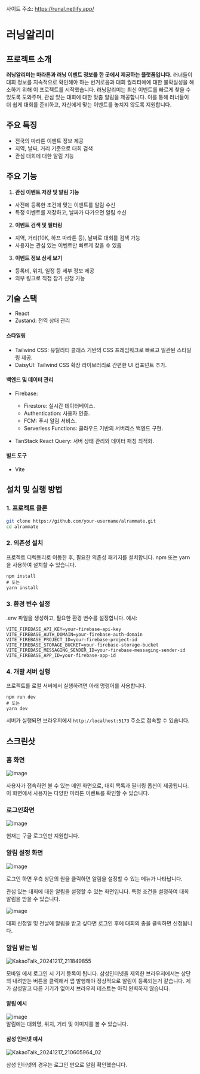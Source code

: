 사이트 주소: <a href="https://runal.netlify.app/" target="_blank" rel="noopener noreferrer">https://runal.netlify.app/</a>

# 러닝알리미

## 프로젝트 소개
**러닝알리미는 마라톤과 러닝 이벤트 정보를 한 곳에서 제공하는 플랫폼입니다.**
러너들이 대회 정보를 지속적으로 확인해야 하는 번거로움과 대회 퀄리티에에 대한 불확실성을 해소하기 위해 이 프로젝트를 시작했습니다. 러닝알리미는 최신 이벤트를 빠르게 찾을 수 있도록 도와주며, 관심 있는 대회에 대한 맞춤 알림을 제공합니다. 이를 통해 러너들이 더 쉽게 대회를 준비하고, 자신에게 맞는 이벤트를 놓치지 않도록 지원합니다.

## 주요 특징
- 전국의 마라톤 이벤트 정보 제공
- 지역, 날짜, 거리 기준으로 대회 검색
- 관심 대회에 대한 알림 기능

## 주요 기능
1. **관심 이벤트 저장 및 알림 기능**  
- 사전에 등록한 조건에 맞는 이벤트를 알림 수신
- 특정 이벤트를 저장하고, 날짜가 다가오면 알림 수신  

2. **이벤트 검색 및 필터링**  
- 지역, 거리(10K, 하프 마라톤 등), 날짜로 대회를 검색 가능  
- 사용자는 관심 있는 이벤트만 빠르게 찾을 수 있음  

3. **이벤트 정보 상세 보기**  
- 등록비, 위치, 일정 등 세부 정보 제공  
- 외부 링크로 직접 참가 신청 가능

## 기술 스택
- React
- Zustand: 전역 상태 관리
#### 스타일링
- Tailwind CSS: 유틸리티 클래스 기반의 CSS 프레임워크로 빠르고 일관된 스타일링 제공.
- DaisyUI: Tailwind CSS 확장 라이브러리로 간편한 UI 컴포넌트 추가.
#### 백엔드 및 데이터 관리
- Firebase:
  - Firestore: 실시간 데이터베이스.
  - Authentication: 사용자 인증.
  - FCM: 푸시 알림 서비스.
  - Serverless Functions: 클라우드 기반의 서버리스 백엔드 구현.

- TanStack React Query: 서버 상태 관리와 데이터 패칭 최적화.
#### 빌드 도구
- Vite

## 설치 및 실행 방법

### 1. 프로젝트 클론
```bash
git clone https://github.com/your-username/alrammate.git
cd alrammate
```
### 2. 의존성 설치
프로젝트 디렉토리로 이동한 후, 필요한 의존성 패키지를 설치합니다. npm 또는 yarn을 사용하여 설치할 수 있습니다.
```
npm install
# 또는
yarn install
```

### 3. 환경 변수 설정
.env 파일을 생성하고, 필요한 환경 변수를 설정합니다. 예시:

```
VITE_FIREBASE_API_KEY=your-firebase-api-key
VITE_FIREBASE_AUTH_DOMAIN=your-firebase-auth-domain
VITE_FIREBASE_PROJECT_ID=your-firebase-project-id
VITE_FIREBASE_STORAGE_BUCKET=your-firebase-storage-bucket
VITE_FIREBASE_MESSAGING_SENDER_ID=your-firebase-messaging-sender-id
VITE_FIREBASE_APP_ID=your-firebase-app-id
```

### 4. 개발 서버 실행
프로젝트를 로컬 서버에서 실행하려면 아래 명령어를 사용합니다.
```
npm run dev
# 또는
yarn dev
```
서버가 실행되면 브라우저에서 `http://localhost:5173` 주소로 접속할 수 있습니다.


## 스크린샷
### 홈 화면
![image](https://github.com/user-attachments/assets/8f550cf7-124a-49f8-a24f-7f3e9736db47)  

사용자가 접속하면 볼 수 있는 메인 화면으로, 대회 목록과 필터링 옵션이 제공됩니다. 이 화면에서 사용자는 다양한 마라톤 이벤트를 확인할 수 있습니다.

### 로그인화면
![image](https://github.com/user-attachments/assets/65c2c116-b9dd-48c0-a763-ea2128ff719a)  

현재는 구글 로그인만 지원합니다.

### 알림 설정 화면
![image](https://github.com/user-attachments/assets/c0245805-216b-427b-8fb4-debdd0a9454a)  

로그인 하면 우측 상단의 원을 클릭하면 알림을 설정할 수 있는 메뉴가 나타납니다.

관심 있는 대회에 대한 알림을 설정할 수 있는 화면입니다. 특정 조건을 설정하여 대회 알림을 받을 수 있습니다.

![image](https://github.com/user-attachments/assets/d3474133-8917-4363-9e4a-b5534346cdea)  

대회 신청일 및 전날에 알림을 받고 싶다면 로그인 후에 대회의 종을 클릭하면 신청됩니다.

### 알림 받는 법
![KakaoTalk_20241217_211849855](https://github.com/user-attachments/assets/f396724d-651e-47b7-ac87-8e58fd774374)  

모바일 에서 로그인 시 기기 등록이 됩니다. 삼성인터넷을 제외한 브라우저에서는 상단의 내려받는 버튼을 클릭해서 앱 발행해야 정상적으로 알림이 등록되는거 같습니다. 제가 삼성말고 다른 기기가 없어서 브라우저 테스트는 아직 완벽하지 않습니다.  

#### 알림 예시
![image](https://github.com/user-attachments/assets/26a2a127-80b8-45e1-a817-97506f66d5aa)  
알림에는 대회명, 위치, 거리 및 이미지를 볼 수 있습니다.  

#### 삼성 인터넷 예시
![KakaoTalk_20241217_210605964_02](https://github.com/user-attachments/assets/015282d5-c080-4071-a729-72092e43a79f)

삼성 인터넷의 경우는 로그인 만으로 알림 확인했습니다.
